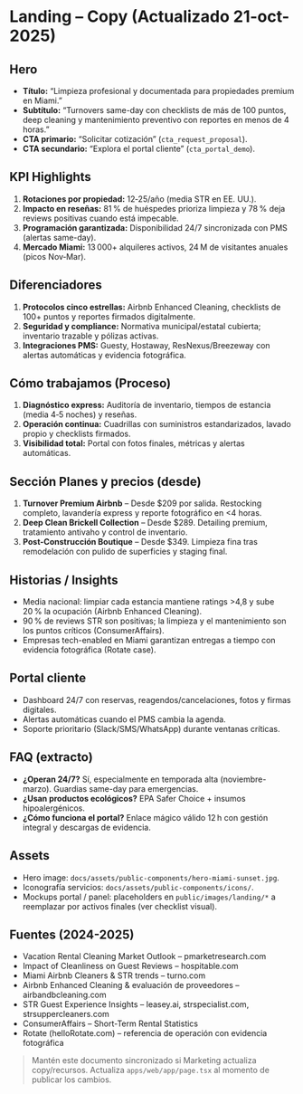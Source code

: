 # Landing – Copy (Actualizado 21-oct-2025)

## Hero

- **Título:** “Limpieza profesional y documentada para propiedades premium en Miami.”
- **Subtítulo:** “Turnovers same-day con checklists de más de 100 puntos, deep cleaning y mantenimiento preventivo con reportes en menos de 4 horas.”
- **CTA primario:** “Solicitar cotización” (`cta_request_proposal`).
- **CTA secundario:** “Explora el portal cliente” (`cta_portal_demo`).

## KPI Highlights

1. **Rotaciones por propiedad:** 12‑25/año (media STR en EE. UU.).
2. **Impacto en reseñas:** 81 % de huéspedes prioriza limpieza y 78 % deja reviews positivas cuando está impecable.
3. **Programación garantizada:** Disponibilidad 24/7 sincronizada con PMS (alertas same-day).
4. **Mercado Miami:** 13 000+ alquileres activos, 24 M de visitantes anuales (picos Nov‑Mar).

## Diferenciadores

1. **Protocolos cinco estrellas:** Airbnb Enhanced Cleaning, checklists de 100+ puntos y reportes firmados digitalmente.
2. **Seguridad y compliance:** Normativa municipal/estatal cubierta; inventario trazable y pólizas activas.
3. **Integraciones PMS:** Guesty, Hostaway, ResNexus/Breezeway con alertas automáticas y evidencia fotográfica.

## Cómo trabajamos (Proceso)

1. **Diagnóstico express:** Auditoría de inventario, tiempos de estancia (media 4‑5 noches) y reseñas.
2. **Operación continua:** Cuadrillas con suministros estandarizados, lavado propio y checklists firmados.
3. **Visibilidad total:** Portal con fotos finales, métricas y alertas automáticas.

## Sección Planes y precios (desde)

1. **Turnover Premium Airbnb** – Desde $209 por salida. Restocking completo, lavandería express y reporte fotográfico en <4 horas.
2. **Deep Clean Brickell Collection** – Desde $289. Detailing premium, tratamiento antivaho y control de inventario.
3. **Post-Construcción Boutique** – Desde $349. Limpieza fina tras remodelación con pulido de superficies y staging final.

## Historias / Insights

- Media nacional: limpiar cada estancia mantiene ratings >4,8 y sube 20 % la ocupación (Airbnb Enhanced Cleaning).
- 90 % de reviews STR son positivas; la limpieza y el mantenimiento son los puntos críticos (ConsumerAffairs).
- Empresas tech-enabled en Miami garantizan entregas a tiempo con evidencia fotográfica (Rotate case).

## Portal cliente

- Dashboard 24/7 con reservas, reagendos/cancelaciones, fotos y firmas digitales.
- Alertas automáticas cuando el PMS cambia la agenda.
- Soporte prioritario (Slack/SMS/WhatsApp) durante ventanas críticas.

## FAQ (extracto)

- **¿Operan 24/7?** Sí, especialmente en temporada alta (noviembre-marzo). Guardias same-day para emergencias.
- **¿Usan productos ecológicos?** EPA Safer Choice + insumos hipoalergénicos.
- **¿Cómo funciona el portal?** Enlace mágico válido 12 h con gestión integral y descargas de evidencia.

## Assets

- Hero image: `docs/assets/public-components/hero-miami-sunset.jpg`.
- Iconografía servicios: `docs/assets/public-components/icons/`.
- Mockups portal / panel: placeholders en `public/images/landing/*` a reemplazar por activos finales (ver checklist visual).

## Fuentes (2024-2025)

- Vacation Rental Cleaning Market Outlook – pmarketresearch.com
- Impact of Cleanliness on Guest Reviews – hospitable.com
- Miami Airbnb Cleaners & STR trends – turno.com
- Airbnb Enhanced Cleaning & evaluación de proveedores – airbandbcleaning.com
- STR Guest Experience Insights – leasey.ai, strspecialist.com, strsuppercleaners.com
- ConsumerAffairs – Short-Term Rental Statistics
- Rotate (helloRotate.com) – referencia de operación con evidencia fotográfica

> Mantén este documento sincronizado si Marketing actualiza copy/recursos. Actualiza `apps/web/app/page.tsx` al momento de publicar los cambios.
